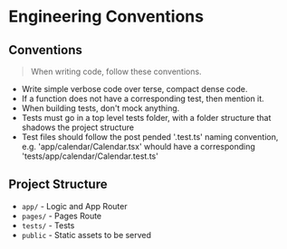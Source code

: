 # Engineering Conventions

## Conventions
> When writing code, follow these conventions.

- Write simple verbose code over terse, compact dense code.
- If a function does not have a corresponding test, then mention it.
- When building tests, don't mock anything. 
- Tests must go in a top level tests folder, with a folder structure that shadows  the project structure
- Test files should follow the post pended '.test.ts' naming convention, e.g. 'app/calendar/Calendar.tsx' whould have a corresponding 'tests/app/calendar/Calendar.test.ts'

## Project Structure

- `app/` - Logic and App Router
- `pages/` - Pages Route
- `tests/` - Tests
- `public` - Static assets to be served
